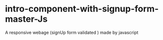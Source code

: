 # intro-component-with-signup-form-master-Js
A responsive webage (signUp form validated ) made by javascript 
